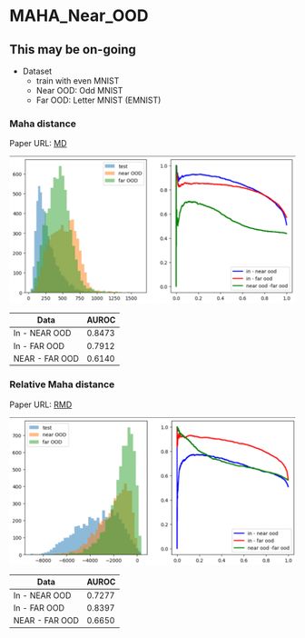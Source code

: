# MAHA_Near_OOD

## This may be on-going

- Dataset
    - train with even MNIST
    - Near OOD: Odd MNIST
    - Far OOD: Letter MNIST (EMNIST)

### Maha distance
Paper URL: [MD](https://arxiv.org/abs/1807.03888.pdf)

<p align="center">
  <img width="600" height="auto" src="https://github.com/jeongeun980906/MAHA_Near_OOD/blob/main/image/MD.png">
</p>

|      Data      |  AUROC |
| ---------------|--------|
|  In - NEAR OOD | 0.8473 |
|  In - FAR OOD  | 0.7912 |
| NEAR - FAR OOD | 0.6140 |

### Relative Maha distance
Paper URL: [RMD](https://arxiv.org/pdf/2106.09022.pdf)

<p align="center">
  <img width="600" height="auto" src="https://github.com/jeongeun980906/MAHA_Near_OOD/blob/main/image/RMD.png">
</p>

|      Data      |  AUROC |
| ---------------|--------|
|  In - NEAR OOD | 0.7277 |
|  In - FAR OOD  | 0.8397 |
| NEAR - FAR OOD | 0.6650 |

